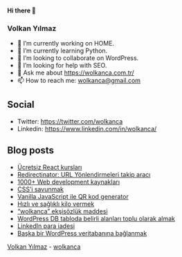 #### Hi there 👋

### Volkan Yılmaz

- 🔭 I’m currently working on HOME.
- 🌱 I’m currently learning Python.
- 👯 I’m looking to collaborate on WordPress.
- 🤔 I’m looking for help with SEO.
- 💬 Ask me about https://wolkanca.com.tr/
- 📫 How to reach me: wolkanca@gmail.com

## Social
- Twitter: https://twitter.com/wolkanca
- Linkedin: https://www.linkedin.com/in/wolkanca/



## Blog posts
<!-- BLOG-POST-LIST:START -->
- [Ücretsiz React kursları](https://wolkanca.com/ucretsiz-react-kurslari/)
- [Redirectinator: URL Yönlendirmeleri takip aracı](https://wolkanca.com/redirectinator-url-yonlendirmeleri-takip-araci/)
- [1000+ Web development kaynakları](https://wolkanca.com/1000-web-development-kaynaklari/)
- [CSS’i savunmak](https://wolkanca.com/cssi-savunmak/)
- [Vanilla JavaScript ile QR kod generator](https://wolkanca.com/vanilla-javascript-ile-qr-kod-generator/)
- [Hızlı ve sağlıklı kilo vermek](https://wolkanca.com/hizli-ve-saglikli-kilo-vermek/)
- [“wolkanca” ekşisözlük maddesi](https://wolkanca.com/wolkanca-eksisozluk-maddesi/)
- [WordPress DB tabloda belirli alanları toplu olarak almak](https://wolkanca.com/wordpress-db-tabloda-belirli-alanlari-toplu-olarak-almak/)
- [LinkedIn para iadesi](https://wolkanca.com/linkedin-para-iadesi/)
- [Başka bir WordPress veritabanına bağlanmak](https://wolkanca.com/baska-bir-wordpress-veritabanina-baglanmak/)
<!-- BLOG-POST-LIST:END -->


[Volkan Yılmaz](https://volkanyilmaz.com.tr/) - [wolkanca](https://wolkanca.com.tr/)
